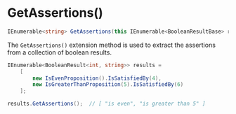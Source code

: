 ﻿# GetAssertions()

```csharp
IEnumerable<string> GetAssertions(this IEnumerable<BooleanResultBase> results)
```

The `GetAssertions()` extension method is used to extract the assertions from a collection of boolean results.

```csharp
IEnumerable<BooleanResult<int, string>> results = 
    [
        new IsEvenProposition().IsSatisfiedBy(4),
        new IsGreaterThanProposition(5).IsSatisfiedBy(6)
    ];

results.GetAssertions();  // [ "is even", "is greater than 5" ]
```